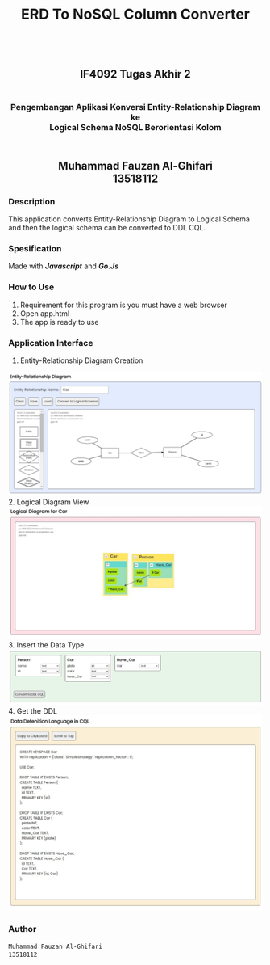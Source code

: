 
   
<h1 align="center">
  <br>
  ERD To NoSQL Column Converter
  <br>
  <br>
</h1>

<h2 align="center">
  <br>
  IF4092 Tugas Akhir 2
  <br>
</h2>

<h3 align="center">
  <br>
  Pengembangan Aplikasi Konversi Entity-Relationship Diagram ke 
  <br>
  Logical Schema NoSQL Berorientasi Kolom
  <br>
</h3>

<h2 align="center">
  <br>
  Muhammad Fauzan Al-Ghifari
  <br>
  13518112
  <br>
</h2>


### Description
This application converts Entity-Relationship Diagram to Logical Schema and then
the logical schema can be converted to DDL CQL.

### Spesification
Made with ___Javascript___ and ___Go.Js___


### How to Use
1. Requirement for this program is you must have a web browser
2. Open app.html
3. The app is ready to use

### Application Interface
1. Entity-Relationship Diagram Creation
<div>
  <img src="./assets/captures/Capture1.JPG" width="600px" />
</div>
2. Logical Diagram View
<div>
  <img src="./assets/captures/Capture2.JPG" width="600px" />
</div>
3. Insert the Data Type
<div>
  <img src="./assets/captures/Capture3.JPG" width="600px" />
</div>
4. Get the DDL 
<div>
  <img src="./assets/captures/Capture4.JPG" width="600px" />
</div>


### Author
```
Muhammad Fauzan Al-Ghifari
13518112
```